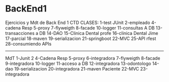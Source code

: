 # BackEnd1
Ejercicios y Mdt de Back End 1 CTD
CLASES: 
1-test JUnit
2-empleado
4-cadena Resp
5-proxy
7-flyweigth
8-facade
10-logger
11-consultas A DB
13-transacciones a DB
14-DAO
15-Clinica Dental profe
16-clinica Dental Jime
17-parcial
18-maven
19-serializacion
21-springboot
22-MVC
25-API rfest
28-consumiendo APIs

*****************

MdT
1-Junit
2
4-Cadena Resp
5-proxy
6-integradora
7-flyweigth
8-facade
9-integradora
10-logger
11-acceso a DB
12-integradora
13-odontologo
14-dao
19-serializacion
20-integradora
21-maven Paciente
22-MVC
23-integradora


